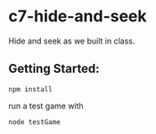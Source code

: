 # c7-hide-and-seek

Hide and seek as we built in class.  

## Getting Started:
```npm install```

run a test game with 

```node testGame```

